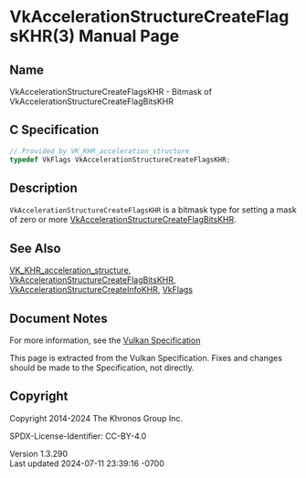 # VkAccelerationStructureCreateFlagsKHR(3) Manual Page

## Name

VkAccelerationStructureCreateFlagsKHR - Bitmask of
VkAccelerationStructureCreateFlagBitsKHR



## <a href="#_c_specification" class="anchor"></a>C Specification

``` c
// Provided by VK_KHR_acceleration_structure
typedef VkFlags VkAccelerationStructureCreateFlagsKHR;
```

## <a href="#_description" class="anchor"></a>Description

`VkAccelerationStructureCreateFlagsKHR` is a bitmask type for setting a
mask of zero or more
[VkAccelerationStructureCreateFlagBitsKHR](https://registry.khronos.org/vulkan/specs/1.3-extensions/man/html/VkAccelerationStructureCreateFlagBitsKHR.html).

## <a href="#_see_also" class="anchor"></a>See Also

[VK_KHR_acceleration_structure](https://registry.khronos.org/vulkan/specs/1.3-extensions/man/html/VK_KHR_acceleration_structure.html),
[VkAccelerationStructureCreateFlagBitsKHR](https://registry.khronos.org/vulkan/specs/1.3-extensions/man/html/VkAccelerationStructureCreateFlagBitsKHR.html),
[VkAccelerationStructureCreateInfoKHR](https://registry.khronos.org/vulkan/specs/1.3-extensions/man/html/VkAccelerationStructureCreateInfoKHR.html),
[VkFlags](https://registry.khronos.org/vulkan/specs/1.3-extensions/man/html/VkFlags.html)

## <a href="#_document_notes" class="anchor"></a>Document Notes

For more information, see the <a
href="https://registry.khronos.org/vulkan/specs/1.3-extensions/html/vkspec.html#VkAccelerationStructureCreateFlagsKHR"
target="_blank" rel="noopener">Vulkan Specification</a>

This page is extracted from the Vulkan Specification. Fixes and changes
should be made to the Specification, not directly.

## <a href="#_copyright" class="anchor"></a>Copyright

Copyright 2014-2024 The Khronos Group Inc.

SPDX-License-Identifier: CC-BY-4.0

Version 1.3.290  
Last updated 2024-07-11 23:39:16 -0700
